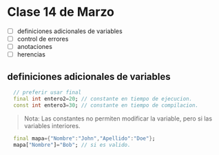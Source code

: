 # Clase 14 de Marzo

- [ ] definiciones adicionales de variables
- [ ] control de errores
- [ ] anotaciones
- [ ] herencias

## definiciones adicionales de variables

```dart
  // preferir usar final
  final int entero2=20; // constante en tiempo de ejecucion.
  const int entero3=30; // constante en tiempo de compilacion.
```
> Nota: Las constantes no permiten modificar la variable, pero si las variables interiores.

```dart
  final mapa={"Nombre":"John","Apellido":"Doe"};
  mapa["Nombre"]="Bob"; // si es valido.
```
